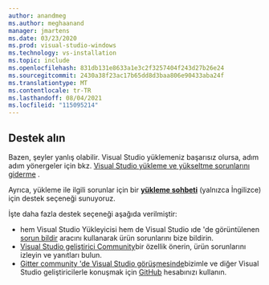 ```yaml
---
author: anandmeg
ms.author: meghaanand
manager: jmartens
ms.date: 03/23/2020
ms.prod: visual-studio-windows
ms.technology: vs-installation
ms.topic: include
ms.openlocfilehash: 831db131e8633a1e3c2f3257404f243d27b26e24
ms.sourcegitcommit: 2430a38f23ac17b65dd8d3baa806e90433aba24f
ms.translationtype: MT
ms.contentlocale: tr-TR
ms.lasthandoff: 08/04/2021
ms.locfileid: "115095214"
---
```

## <a name="get-support"></a>Destek alın

Bazen, şeyler yanlış olabilir. Visual Studio yüklemeniz başarısız olursa, adım adım yönergeler için bkz. [Visual Studio yükleme ve yükseltme sorunlarını giderme](../troubleshooting-installation-issues.md) .

Ayrıca, yükleme ile ilgili sorunlar için bir [**yükleme sohbeti**](https://visualstudio.microsoft.com/vs/support/#talktous) (yalnızca İngilizce) için destek seçeneği sunuyoruz.

İşte daha fazla destek seçeneği aşağıda verilmiştir:

* hem Visual Studio Yükleyicisi hem de Visual Studio ıde 'de görüntülenen [sorun bildir](../../ide/how-to-report-a-problem-with-visual-studio.md) aracını kullanarak ürün sorunlarını bize bildirin.
* [Visual Studio geliştirici Community](https://aka.ms/feedback/suggest?space=8)bir özellik önerin, ürün sorunlarını izleyin ve yanıtları bulun.
* [Gitter community 'de Visual Studio görüşmesinde](https://gitter.im/Microsoft/VisualStudio)bizimle ve diğer Visual Studio geliştiricilerle konuşmak için [GitHub](https://github.com/) hesabınızı kullanın.
